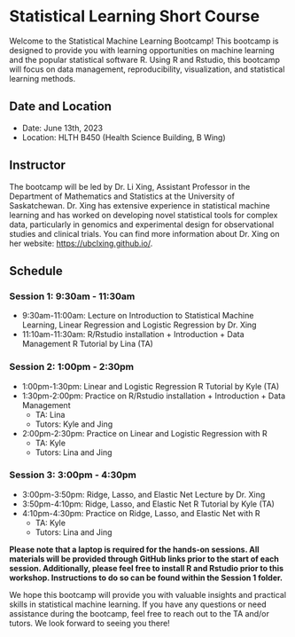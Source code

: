 # Statistical Learning Short Course 
Welcome to the Statistical Machine Learning Bootcamp! This bootcamp is designed to provide you with learning opportunities on machine learning and the popular statistical software R. Using R and Rstudio, this bootcamp will focus on data management, reproducibility, visualization, and statistical learning methods.

## Date and Location
- Date: June 13th, 2023
- Location: HLTH B450 (Health Science Building, B Wing)

## Instructor
The bootcamp will be led by Dr. Li Xing, Assistant Professor in the Department of Mathematics and Statistics at the University of Saskatchewan. Dr. Xing has extensive experience in statistical machine learning and has worked on developing novel statistical tools for complex data, particularly in genomics and experimental design for observational studies and clinical trials. You can find more information about Dr. Xing on her website: https://ubclxing.github.io/.
## Schedule
### Session 1: 9:30am - 11:30am
- 9:30am-11:00am: Lecture on Introduction to Statistical Machine Learning, Linear Regression and Logistic Regression by Dr. Xing
- 11:10am-11:30am: R/Rstudio installation + Introduction + Data Management R Tutorial by Lina (TA)
### Session 2: 1:00pm - 2:30pm
- 1:00pm-1:30pm: Linear and Logistic Regression R Tutorial by Kyle (TA)
- 1:30pm-2:00pm: Practice on R/Rstudio installation + Introduction + Data Management 
  - TA: Lina
  - Tutors: Kyle and Jing
- 2:00pm-2:30pm: Practice on Linear and Logistic Regression with R
  - TA: Kyle
  - Tutors: Lina and Jing
### Session 3: 3:00pm - 4:30pm
- 3:00pm-3:50pm: Ridge, Lasso, and Elastic Net Lecture by Dr. Xing
- 3:50pm-4:10pm: Ridge, Lasso, and Elastic Net R Tutorial by Kyle (TA)
- 4:10pm-4:30pm: Practice on Ridge, Lasso, and Elastic Net with R
  - TA: Kyle
  - Tutors: Lina and Jing

**Please note that a laptop is required for the hands-on sessions. All materials will be provided through GitHub links prior to the start of each session. Additionally, please feel free to install R and Rstudio prior to this workshop. Instructions to do so can be found within the Session 1 folder.**

We hope this bootcamp will provide you with valuable insights and practical skills in statistical machine learning. If you have any questions or need assistance during the bootcamp, feel free to reach out to the TA and/or tutors. We look forward to seeing you there!
